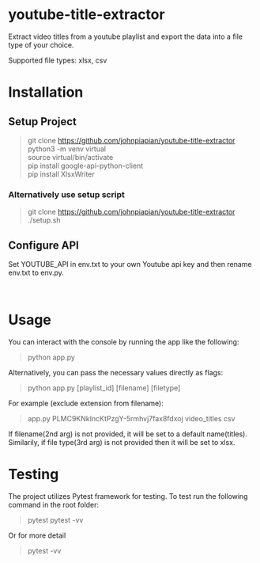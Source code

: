 # youtube-title-extractor

Extract video titles from a youtube playlist and export the data into a file type of your choice. 

Supported file types: xlsx, csv

# Installation

## Setup Project
> git clone https://github.com/johnpiapian/youtube-title-extractor \
> python3 -m venv virtual\
> source virtual/bin/activate\
> pip install google-api-python-client\
> pip install XlsxWriter

### Alternatively use setup script
> git clone https://github.com/johnpiapian/youtube-title-extractor \
> ./setup.sh

## Configure API
Set YOUTUBE_API in env.txt to your own Youtube api key and then rename env.txt to env.py.

<br>

# Usage

You can interact with the console by running the app like the following:
> python app.py

Alternatively, you can pass the necessary values directly as flags:
> python app.py [playlist_id] [filename] [filetype]

For example (exclude extension from filename):
> app.py PLMC9KNkIncKtPzgY-5rmhvj7fax8fdxoj video_titles csv

If filename(2nd arg) is not provided, it will be set to a default name(titles). Similarily, if file type(3rd arg) is not provided then it will be set to xlsx.

# Testing

The project utilizes Pytest framework for testing. To test run the following command in the root folder:
> pytest  pytest -vv

Or for more detail

> pytest -vv